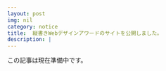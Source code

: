 ```yaml
---
layout: post
img: nil
category: notice
title:  縦書きWebデザインアワードのサイトを公開しました。
description: |
---
```


この記事は現在準備中です。